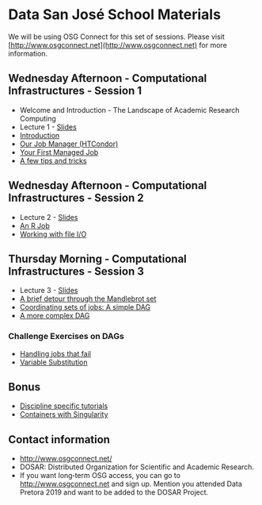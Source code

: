 # Data San José School Materials

We will be using OSG Connect for this set of sessions. Please visit [http://www.osgconnect.net](http://www.osgconnect.net) for more information.

## Wednesday Afternoon -  Computational Infrastructures - Session 1

   * Welcome and Introduction - The Landscape of Academic Research Computing
   * Lecture 1 - [Slides](https://raphaelmcobe.github.io/datapretoria2020/Presentation.html)
   * [Introduction](01-Introduction.md) 
   * [Our Job Manager (HTCondor)](02-OurJobManager.md)
   * [Your First Managed Job](03-FirstManagedJob.md)
   * [A few tips and tricks](04-TipsandTricks.md)
   
## Wednesday Afternoon  - Computational Infrastructures - Session 2

   * Lecture 2 - [Slides](https://raphaelmcobe.github.io/datapretoria2020/Presentation2.html)
   * [An R Job](05-RJob.md)
   * [Working with file I/O](06-WorkingwithFiles.md)
   
## Thursday Morning - Computational Infrastructures - Session 3

   * Lecture 3 - [Slides](https://raphaelmcobe.github.io/datapretoria2020/Presentation3.html)
   * [A brief detour through the Mandlebrot set](07-Mandlebrot.md)
   * [Coordinating sets of jobs: A simple DAG](08-SimpleDAG.md)
   * [A more complex DAG](09-ComplexDAG.md)
   
### Challenge Exercises on DAGs

   * [Handling jobs that fail](10-HandlingFailure.md)
   * [Variable Substitution](11-VariableSubstitution.md)
   
## Bonus

   * [Discipline specific tutorials](12-DisciplineTutorials.md)
   * [Containers with Singularity](13-Containers.md)
   
   
## Contact information

   * http://www.osgconnect.net/
   * DOSAR: Distributed Organization for Scientific and Academic Research. 
   * If you want long‐term OSG access, you can go to http://www.osgconnect.net
     and sign up. Mention you attended Data Pretora 2019 and want to be added
     to the DOSAR Project. 

